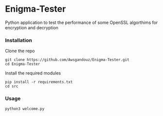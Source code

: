 # Enigma-Tester
Python application to test the performance of some OpenSSL algorthims for encryption and decryption 

### Installation 

Clone the repo

```
git clone https://github.com/Awsgandouz/Enigma-Tester.git
cd Enigma-Tester
```

Install the required modules
```
pip install -r requirements.txt
cd src
```

### Usage 
```
python3 welcome.py
```
